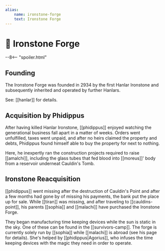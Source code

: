 ```yaml
---
alias:
    name: ironstone-forge
    text: Ironstone Forge
---
```

# 🔐 Ironstone Forge

--8<-- "spoiler.html"

## Founding

The Ironstone Forge was founded in 2934 by the first Hanlar Ironstone and subsequently inherited and operated by further Hanlars.

See: [[hanlar]] for details.

## Acquisition by Phidippus

After having killed Hanlar Ironstone, [[phidippus]] enjoyed watching the generational business fall apart in a matter of weeks. Orders went unfulfilled, taxes went unpaid, and after no heirs claimed the property and debts, Phidippus found himself able to buy the property for next to nothing.

Here, he inexpertly ran the construction projects required to raise [[amalchi]], including the glass tubes that fed blood into [[moreus]]' body from a reservoir underneat Cauldin's Tomb.

## Ironstone Reacquisition

[[phidippus]] went missing after the destruction of Cauldin's Point and after a few months had gone by of missing his payments, the bank put the place up for sale. While [[tiran]] was missing, and after traveling to [[cauldins-point]], his parents [[sophia]] and [[malachi]] have purchased the Ironstone Forge.

They began manufacturing time keeping devices while the sun is static in the sky. One of these can be found in the [[survivors-camp]]. The forge is currently solely run by [[sophia]] while [[malachi]] is abroad (see his page for details). She's helped by [[phidippus|Agorius]], who infuses the time keeping devices with the magic they need in order to operate.
